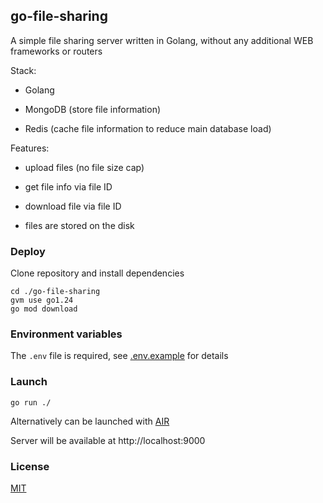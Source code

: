 ## go-file-sharing

A simple file sharing server written in Golang, without any additional WEB frameworks or routers

Stack:

- Golang

- MongoDB (store file information)

- Redis (cache file information to reduce main database load)

Features:

- upload files (no file size cap)

- get file info via file ID

- download file via file ID

- files are stored on the disk

### Deploy

Clone repository and install dependencies

```shell script
cd ./go-file-sharing
gvm use go1.24
go mod download
```

### Environment variables

The `.env` file is required, see [.env.example](./.env.example) for details

### Launch

```shell script
go run ./
```

Alternatively can be launched with [AIR](https://github.com/air-verse/air)

Server will be available at http://localhost:9000

### License

[MIT](./LICENSE.md)
